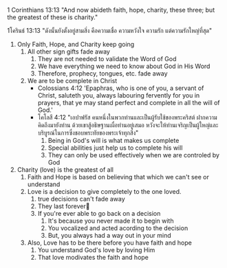 
1 Corinthians 13:13 "And now abideth faith, hope, charity, these three; but the greatest of these is charity."

1โครินธ์ 13:13 "ดังนั้นยังตั้งอยู่สามสิ่ง คือความเชื่อ ความหวังใจ ความรัก แต่ความรักใหญ่ที่สุด"

1. Only Faith, Hope, and Charity keep going
    1. All other sign gifts fade away
        1. They are not needed to validate the Word of God
        2. We have everything we need to know about God in His Word
        3. Therefore, prophecy, tongues, etc. fade away
    2. We are to be complete in Christ
        - Colossians 4:12 'Epaphras, who is one of you, a servant of Christ, saluteth you, always labouring fervently for you in prayers, that ye may stand perfect and complete in all the will of God.'
        - โคโลสี 4:12 "เอปาฟรัส คนหนึ่งในพวกท่านและเป็นผู้รับใช้ของพระคริสต์ ฝากความคิดถึงมายังท่าน ด้วยเขาสู้อธิษฐานเผื่อท่านอยู่เสมอ หวังจะให้ท่านเจริญเป็นผู้ใหญ่และบริบูรณ์ในการซึ่งชอบพระทัยของพระเจ้าทุกสิ่ง"
            1. Being in God's will is what makes us complete
            2. Special abilities just help us to complete his will
            3. They can only be used effectively when we are controled by God
2. Charity (love) is the greatest of all
    1. Faith and Hope is based on believing that which we can't see or understand
    2. Love is a decision to give completely to the one loved.
        1. true decisions can't fade away
        2. They last forever
        3. If you're ever able to go back on a decision
            1. It's because you never made it to begin with
            2. You vocalized and acted acording to the decision
            3. But, you always had a way out in your mind
    3. Also, Love has to be there before you have faith and hope
        1. You understand God's love by loving Him
        2. That love modivates the faith and hope